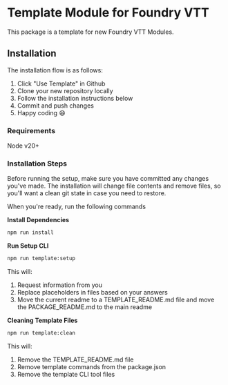 # Template Module for Foundry VTT

This package is a template for new Foundry VTT Modules.

## Installation

The installation flow is as follows:
1. Click "Use Template" in Github
2. Clone your new repository locally
3. Follow the installation instructions below
4. Commit and push changes
5. Happy coding 😄

### Requirements
Node v20+

### Installation Steps
Before running the setup, make sure you have committed any changes you've made. The installation will change file contents and remove files, so you'll want a clean git state in case you need to restore.

When you're ready, run the following commands

**Install Dependencies**
```bash
npm run install
```

**Run Setup CLI**
```bash
npm run template:setup
```
This will:
1. Request information from you
2. Replace placeholders in files based on your answers
3. Move the current readme to a TEMPLATE_README.md file and move the PACKAGE_README.md to the main readme

**Cleaning Template Files**
```bash
npm run template:clean
```
This will:
1. Remove the TEMPLATE_README.md file
2. Remove template commands from the package.json
3. Remove the template CLI tool files